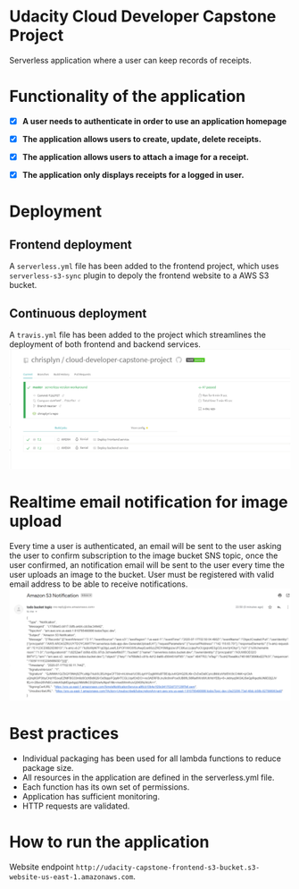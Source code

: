 # Udacity Cloud Developer Capstone Project

Serverless application where a user can keep records of receipts.

# Functionality of the application

- [x] **A user needs to authenticate in order to use an application homepage**
- [x] **The application allows users to create, update, delete receipts.**
- [x] **The application allows users to attach a image for a receipt.**
- [x] **The application only displays receipts for a logged in user.**


# Deployment

## Frontend deployment
A `serverless.yml` file has been added to the frontend project, which uses `serverless-s3-sync` plugin to depoly the frontend website to a AWS S3 bucket.

## Continuous deployment
A `travis.yml` file has been added to the project which streamlines the deployment of both frontend and backend services.
![Alt text](travis.png?raw=true "deployment result")


# Realtime email notification for image upload
Every time a user is authenticated, an email will be sent to the user asking the user to confirm subscription to the image bucket SNS topic, once the user confirmed, an notification email will be sent to the user every time the user uploads an image to the bucket. User must be registered with valid email address to be able to receive notifications.
![Alt text](sns.png?raw=true "deployment result")

# Best practices
- Individual packaging has been used for all lambda functions to reduce package size.
- All resources in the application are defined in the serverless.yml file.
- Each function has its own set of permissions.
- Application has sufficient monitoring.
- HTTP requests are validated.


# How to run the application
Website endpoint `http://udacity-capstone-frontend-s3-bucket.s3-website-us-east-1.amazonaws.com`.

